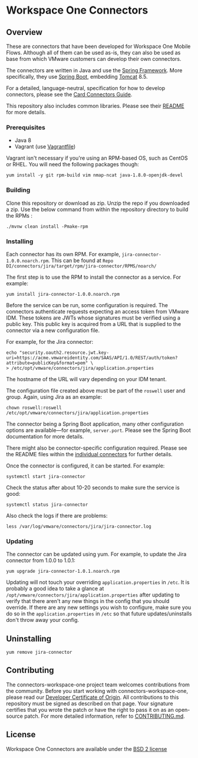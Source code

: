 # Workspace One Connectors

## Overview

These are connectors that have been developed for Workspace One Mobile Flows. Although all of them can be used as-is, 
they can also be used as base from which VMware customers can develop their own connectors.

The connectors are written in Java and use the [Spring Framework](https://spring.io/). More specifically, they use 
[Spring Boot](https://projects.spring.io/spring-boot/), embedding [Tomcat](http://tomcat.apache.org/) 8.5.

For a detailed, language-neutral, specification for how to develop connectors, please see the 
[Card Connectors Guide](https://github.com/vmwaresamples/card-connectors-guide).

This repository also includes common libraries. Please see their [README](https://github.com/vmware/connectors-workspace-one/blob/master/common/README.md) for more details.

### Prerequisites

* Java 8
* Vagrant (use [Vagrantfile](https://github.com/vmware/connectors-workspace-one/blob/master/Vagrantfile))

Vagrant isn't necessary if you're using an RPM-based OS, such as CentOS or RHEL. You will need the following packages though:

```
yum install -y git rpm-build vim nmap-ncat java-1.8.0-openjdk-devel
```

### Building

Clone this repository or download as zip.
Unzip the repo if you downloaded a zip. 
Use the below command from within the repository directory to build the RPMs :
    
    ./mvnw clean install -Pmake-rpm

### Installing

Each connector has its own RPM. For example, `jira-connector-1.0.0.noarch.rpm`. This can be found at  ```Repo DI/connectors/jira/target/rpm/jira-connector/RPMS/noarch/ ```

The first step is to use the RPM to install the connector as a service. For example:

```
yum install jira-connector-1.0.0.noarch.rpm 
```
Before the service can be run, some configuration is required. The connectors authenticate requests expecting an access token from VMware IDM. These tokens are JWTs whose signatures must be verified using a public key. This public key is acquired from a URL that is supplied to the connector via a new configuration file. 

For example, for the Jira connector:

```
echo "security.oauth2.resource.jwt.key-uri=https://acme.vmwareidentity.com/SAAS/API/1.0/REST/auth/token?attribute=publicKey&format=pem" \
> /etc/opt/vmware/connectors/jira/application.properties
```

The hostname of the URL will vary depending on your IDM tenant.

The configuration file created above must be part of the `roswell` user and group. Again, using Jira as an example:

```
chown roswell:roswell /etc/opt/vmware/connectors/jira/application.properties
```

The connector being a Spring Boot application, many other configuration options are available&mdash;for example, `server.port`. Please see the Spring Boot documentation for more details.

There might also be connector-specific configuration required. Please see the README files within the [individual connectors](https://github.com/vmware/connectors-workspace-one/tree/master/connectors) for further details.

Once the connector is configured, it can be started. For example:

```
systemctl start jira-connector
```

Check the status after about 10-20 seconds to make sure the service is good:

```
systemctl status jira-connector
```

Also check the logs if there are problems:

```
less /var/log/vmware/connectors/jira/jira-connector.log
```

### Updating

The connector can be updated using yum. For example, to update the Jira connector from 1.0.0 to 1.0.1:
```
yum upgrade jira-connector-1.0.1.noarch.rpm
```
Updating will not touch your overriding `application.properties` in `/etc`. It is probably a good idea to take a glance at `/opt/vmware/connectors/jira/application.properties` after updating to verify that there aren't any new things in the config that you should override. If there are any new settings you wish to configure, make sure you do so in the `application.properties` in `/etc` so that future updates/uninstalls don't throw away your config.

## Uninstalling

```
yum remove jira-connector
```

## Contributing

The connectors-workspace-one project team welcomes contributions from the community. Before you start working with 
connectors-workspace-one, please read our [Developer Certificate of Origin](https://cla.vmware.com/dco). All 
contributions to this repository must be signed as described on that page. Your signature certifies that you wrote 
the patch or have the right to pass it on as an open-source patch. For more detailed information, refer 
to [CONTRIBUTING.md](CONTRIBUTING.md).

## License

Workspace One Connectors are available under the [BSD 2 license](https://github.com/vmware/connectors-workspace-one/blob/master/LICENSE.txt)

